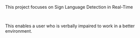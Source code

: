 <p>This project focuses on Sign Language Detection in Real-Time <p>
<Br>
<p>This enables a user who is verbally impaired to work in a better environment.</p>
